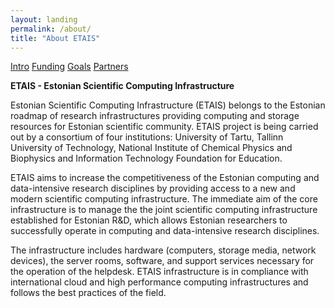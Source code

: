 ```yaml
---
layout: landing
permalink: /about/
title: "About ETAIS"
---
```

<a href="about/" class="btn-success"> Intro</a>
<a href="funding/" class="btn-info"> Funding</a>
<a href="goals/" class="btn-info"> Goals</a>
<a href="partners/" class="btn-info"> Partners</a>

**ETAIS - Estonian Scientific Computing Infrastructure**

Estonian Scientific Computing Infrastructure (ETAIS) belongs to the Estonian roadmap of research infrastructures providing computing and storage resources for Estonian scientific community. ETAIS project is being carried out by a consortium of four institutions: University of Tartu, Tallinn University of Technology, National Institute of Chemical Physics and Biophysics and Information Technology Foundation for Education.

ETAIS aims to increase the competitiveness of the Estonian computing and data-intensive research disciplines by providing access to a new and modern scientific computing infrastructure. The immediate aim of the core infrastructure is to manage the the joint scientific computing infrastructure established for Estonian R&D, which allows Estonian researchers to successfully operate in computing and data-intensive research disciplines.

The infrastructure includes hardware (computers, storage media, network devices), the server rooms, software, and support services necessary for the operation of the helpdesk. ETAIS infrastructure is in compliance with international cloud and high performance computing infrastructures and follows the best practices of the field.




